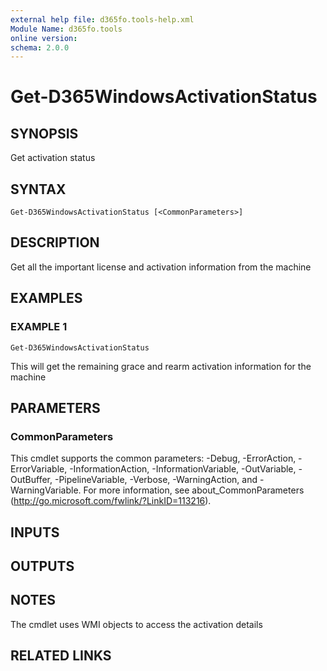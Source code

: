 ```yaml
---
external help file: d365fo.tools-help.xml
Module Name: d365fo.tools
online version:
schema: 2.0.0
---
```


# Get-D365WindowsActivationStatus

## SYNOPSIS
Get activation status

## SYNTAX

```
Get-D365WindowsActivationStatus [<CommonParameters>]
```

## DESCRIPTION
Get all the important license and activation information from the machine

## EXAMPLES

### EXAMPLE 1
```
Get-D365WindowsActivationStatus
```

This will get the remaining grace and rearm activation information for the machine

## PARAMETERS

### CommonParameters
This cmdlet supports the common parameters: -Debug, -ErrorAction, -ErrorVariable, -InformationAction, -InformationVariable, -OutVariable, -OutBuffer, -PipelineVariable, -Verbose, -WarningAction, and -WarningVariable.
For more information, see about_CommonParameters (http://go.microsoft.com/fwlink/?LinkID=113216).

## INPUTS

## OUTPUTS

## NOTES
The cmdlet uses WMI objects to access the activation details

## RELATED LINKS
